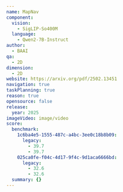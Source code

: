```yaml
---
name: MapNav
component:
  vision:
    - SigLIP-So400M
  language:
    - Qwen2-7B-Instruct
author:
  - BAAI
qa:
  - 2D
dimension:
  - 2D
website: https://arxiv.org/pdf/2502.13451
navigation: true
taskPlanning: true
reason: true
opensource: false
release:
  year: 2025
imageVideo: image/video
score:
  benchmark:
    1c6ba4e5-1555-487c-a4bc-3ee0c18b8b09:
      legacy:
        - 39.7
        - 39.7
    025ca0fe-f04c-4d17-9f4c-9d1aca6666bd:
      legacy:
        - 32.6
        - 32.6
  summary: {}
---
```

